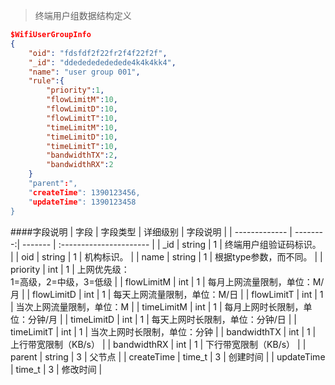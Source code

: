 > 终端用户组数据结构定义

``` JSON
$WifiUserGroupInfo
{
    "oid": "fdsfdf2f22fr2f4f22f2f",
    "_id": "ddedededededede4k4k4kk4",
    "name": "user group 001",
    "rule":{
        "priority":1,
        "flowLimitM":10,
        "flowLimitD":10,
        "flowLimitT":10,
        "timeLimitM":10,
        "timeLimitD":10,
        "timeLimitT":10,
        "bandwidthTX":2,
        "bandwidthRX":2
    }
    "parent":",
    "createTime": 1390123456,
    "updateTime": 1390123458
}
```

####字段说明
| 字段 | 字段类型 | 详细级别 | 字段说明                |
| ------------- | --------:| ------- | :---------------------- |
| _id           | string |  1 |   终端用户组验证码标识。 |
| oid           | string |  1 |   机构标识。 |
| name          |    string |  1 |   根据type参数，而不同。 |
| priority      |    int | 1 |   上网优先级：<br/>1=高级，2=中级，3=低级 |
| flowLimitM |  int | 1 |  每月上网流量限制，单位：M/月 |
| flowLimitD |  int | 1 |  每天上网流量限制，单位：M/日 |
| flowLimitT |  int | 1 |  当次上网流量限制，单位：M |
| timeLimitM |  int | 1 |  每月上网时长限制，单位：分钟/月 |
| timeLimitD |  int | 1 |  每天上网时长限制，单位：分钟/日 |
| timeLimitT |  int | 1 |  当次上网时长限制，单位：分钟 |
| bandwidthTX   | int | 1 |   上行带宽限制（KB/s） |
| bandwidthRX   | int | 1 |   下行带宽限制（KB/s） |
| parent        |  string |  3 |   父节点 |
| createTime    |  time_t |  3 |   创建时间 |
| updateTime    |  time_t |  3 |   修改时间 |

